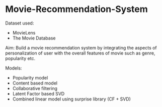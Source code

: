 # Movie-Recommendation-System #

Dataset used:
* MovieLens
* The Movie Database

Aim: Build a movie recommendation system by integrating the aspects of personalization of user with the overall features of movie such as genre, popularity etc.

Models:
* Popularity model
* Content based model
* Collaborative filtering
* Latent Factor based SVD
* Combined linear model using surprise library (CF + SVD)
